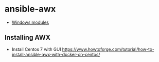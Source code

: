 # ansible-awx

- [Windows modules](https://docs.ansible.com/ansible/latest/modules/list_of_windows_modules.html)

## Installing AWX
- Install Centos 7 with GUI
https://www.howtoforge.com/tutorial/how-to-install-ansible-awx-with-docker-on-centos/

